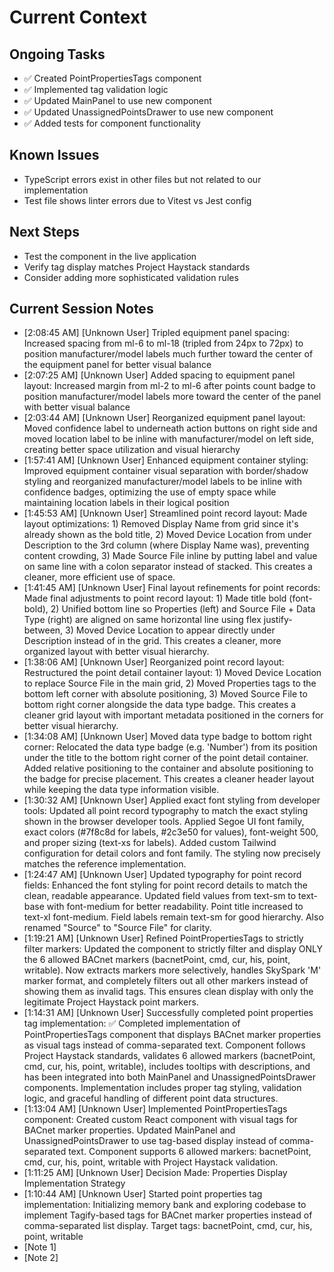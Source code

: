 # Current Context

## Ongoing Tasks

- ✅ Created PointPropertiesTags component
- ✅ Implemented tag validation logic
- ✅ Updated MainPanel to use new component
- ✅ Updated UnassignedPointsDrawer to use new component
- ✅ Added tests for component functionality
## Known Issues

- TypeScript errors exist in other files but not related to our implementation
- Test file shows linter errors due to Vitest vs Jest config
## Next Steps

- Test the component in the live application
- Verify tag display matches Project Haystack standards
- Consider adding more sophisticated validation rules
## Current Session Notes

- [2:08:45 AM] [Unknown User] Tripled equipment panel spacing: Increased spacing from ml-6 to ml-18 (tripled from 24px to 72px) to position manufacturer/model labels much further toward the center of the equipment panel for better visual balance
- [2:07:25 AM] [Unknown User] Added spacing to equipment panel layout: Increased margin from ml-2 to ml-6 after points count badge to position manufacturer/model labels more toward the center of the panel with better visual balance
- [2:03:44 AM] [Unknown User] Reorganized equipment panel layout: Moved confidence label to underneath action buttons on right side and moved location label to be inline with manufacturer/model on left side, creating better space utilization and visual hierarchy
- [1:57:41 AM] [Unknown User] Enhanced equipment container styling: Improved equipment container visual separation with border/shadow styling and reorganized manufacturer/model labels to be inline with confidence badges, optimizing the use of empty space while maintaining location labels in their logical position
- [1:45:53 AM] [Unknown User] Streamlined point record layout: Made layout optimizations: 1) Removed Display Name from grid since it's already shown as the bold title, 2) Moved Device Location from under Description to the 3rd column (where Display Name was), preventing content crowding, 3) Made Source File inline by putting label and value on same line with a colon separator instead of stacked. This creates a cleaner, more efficient use of space.
- [1:41:45 AM] [Unknown User] Final layout refinements for point records: Made final adjustments to point record layout: 1) Made title bold (font-bold), 2) Unified bottom line so Properties (left) and Source File + Data Type (right) are aligned on same horizontal line using flex justify-between, 3) Moved Device Location to appear directly under Description instead of in the grid. This creates a cleaner, more organized layout with better visual hierarchy.
- [1:38:06 AM] [Unknown User] Reorganized point record layout: Restructured the point detail container layout: 1) Moved Device Location to replace Source File in the main grid, 2) Moved Properties tags to the bottom left corner with absolute positioning, 3) Moved Source File to bottom right corner alongside the data type badge. This creates a cleaner grid layout with important metadata positioned in the corners for better visual hierarchy.
- [1:34:08 AM] [Unknown User] Moved data type badge to bottom right corner: Relocated the data type badge (e.g. 'Number') from its position under the title to the bottom right corner of the point detail container. Added relative positioning to the container and absolute positioning to the badge for precise placement. This creates a cleaner header layout while keeping the data type information visible.
- [1:30:32 AM] [Unknown User] Applied exact font styling from developer tools: Updated all point record typography to match the exact styling shown in the browser developer tools. Applied Segoe UI font family, exact colors (#7f8c8d for labels, #2c3e50 for values), font-weight 500, and proper sizing (text-xs for labels). Added custom Tailwind configuration for detail colors and font family. The styling now precisely matches the reference implementation.
- [1:24:47 AM] [Unknown User] Updated typography for point record fields: Enhanced the font styling for point record details to match the clean, readable appearance. Updated field values from text-sm to text-base with font-medium for better readability. Point title increased to text-xl font-medium. Field labels remain text-sm for good hierarchy. Also renamed "Source" to "Source File" for clarity.
- [1:19:21 AM] [Unknown User] Refined PointPropertiesTags to strictly filter markers: Updated the component to strictly filter and display ONLY the 6 allowed BACnet markers (bacnetPoint, cmd, cur, his, point, writable). Now extracts markers more selectively, handles SkySpark 'M' marker format, and completely filters out all other markers instead of showing them as invalid tags. This ensures clean display with only the legitimate Project Haystack point markers.
- [1:14:31 AM] [Unknown User] Successfully completed point properties tag implementation: ✅ Completed implementation of PointPropertiesTags component that displays BACnet marker properties as visual tags instead of comma-separated text. Component follows Project Haystack standards, validates 6 allowed markers (bacnetPoint, cmd, cur, his, point, writable), includes tooltips with descriptions, and has been integrated into both MainPanel and UnassignedPointsDrawer components. Implementation includes proper tag styling, validation logic, and graceful handling of different point data structures.
- [1:13:04 AM] [Unknown User] Implemented PointPropertiesTags component: Created custom React component with visual tags for BACnet marker properties. Updated MainPanel and UnassignedPointsDrawer to use tag-based display instead of comma-separated text. Component supports 6 allowed markers: bacnetPoint, cmd, cur, his, point, writable with Project Haystack validation.
- [1:11:25 AM] [Unknown User] Decision Made: Properties Display Implementation Strategy
- [1:10:44 AM] [Unknown User] Started point properties tag implementation: Initializing memory bank and exploring codebase to implement Tagify-based tags for BACnet marker properties instead of comma-separated list display. Target tags: bacnetPoint, cmd, cur, his, point, writable
- [Note 1]
- [Note 2]
